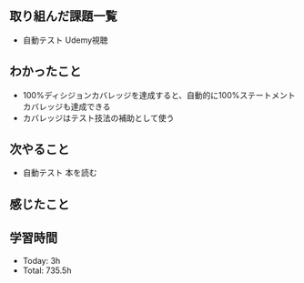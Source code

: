 ## 取り組んだ課題一覧
- 自動テスト Udemy視聴
## わかったこと
- 100%ディシジョンカバレッジを達成すると、自動的に100%ステートメントカバレッジも達成できる
- カバレッジはテスト技法の補助として使う
## 次やること
- 自動テスト 本を読む
## 感じたこと
## 学習時間
- Today: 3h
- Total: 735.5h